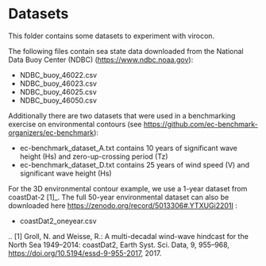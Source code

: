 # Datasets

This folder contains some datasets to experiment with virocon.

The following files contain sea state data downloaded from the National Data Buoy Center (NDBC) (https://www.ndbc.noaa.gov):

- NDBC_buoy_46022.csv
- NDBC_buoy_46023.csv
- NDBC_buoy_46025.csv
- NDBC_buoy_46050.csv

Additionally there are two datasets that were used in a benchmarking exercise on environmental contours (see https://github.com/ec-benchmark-organizers/ec-benchmark):

 - ec-benchmark_dataset_A.txt contains 10 years of significant wave height (Hs) and zero-up-crossing period (Tz)
 - ec-benchmark_dataset_D.txt contains 25 years of wind speed (V) and significant wave height (Hs)


For the 3D environmental contour example, we use a 1-year dataset from coastDat-2 [1]_. The full 50-year environmental 
dataset can also be downloaded here https://zenodo.org/record/5013306#.YTXUGi2201I :

 - coastDat2_oneyear.csv



.. [1] Groll, N. and Weisse, R.: A multi-decadal wind-wave hindcast for the North Sea 1949–2014: coastDat2, Earth Syst. Sci. Data, 9, 955–968, https://doi.org/10.5194/essd-9-955-2017, 2017. 